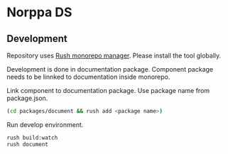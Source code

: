 # Norppa DS

## Development

Repository uses [Rush monorepo manager](https://rushjs.io/). Please install the tool globally.

Development is done in documentation package. Component package needs to be linnked to documentation inside monorepo.

Link component to documentation package. Use package name from package.json.

```bash
(cd packages/document && rush add <package name>)
```

Run develop environment.

```bash
rush build:watch
rush document
```




